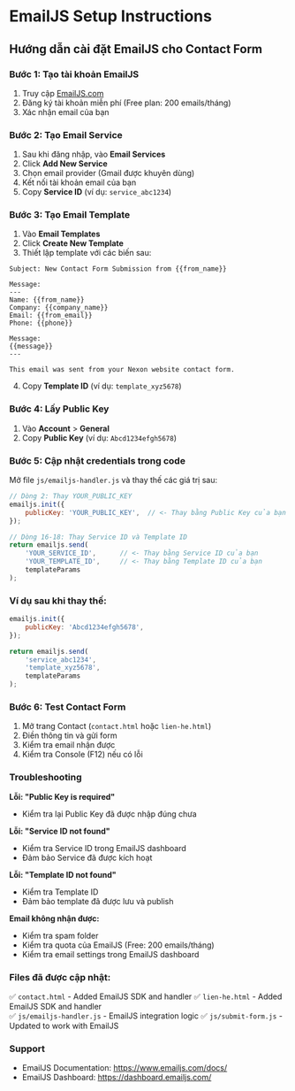 # EmailJS Setup Instructions

## Hướng dẫn cài đặt EmailJS cho Contact Form

### Bước 1: Tạo tài khoản EmailJS

1. Truy cập [EmailJS.com](https://www.emailjs.com/)
2. Đăng ký tài khoản miễn phí (Free plan: 200 emails/tháng)
3. Xác nhận email của bạn

### Bước 2: Tạo Email Service

1. Sau khi đăng nhập, vào **Email Services**
2. Click **Add New Service**
3. Chọn email provider (Gmail được khuyên dùng)
4. Kết nối tài khoản email của bạn
5. Copy **Service ID** (ví dụ: `service_abc1234`)

### Bước 3: Tạo Email Template

1. Vào **Email Templates**
2. Click **Create New Template**
3. Thiết lập template với các biến sau:

```
Subject: New Contact Form Submission from {{from_name}}

Message:
---
Name: {{from_name}}
Company: {{company_name}}
Email: {{from_email}}
Phone: {{phone}}

Message:
{{message}}
---

This email was sent from your Nexon website contact form.
```

4. Copy **Template ID** (ví dụ: `template_xyz5678`)

### Bước 4: Lấy Public Key

1. Vào **Account** > **General**
2. Copy **Public Key** (ví dụ: `Abcd1234efgh5678`)

### Bước 5: Cập nhật credentials trong code

Mở file `js/emailjs-handler.js` và thay thế các giá trị sau:

```javascript
// Dòng 2: Thay YOUR_PUBLIC_KEY
emailjs.init({
    publicKey: 'YOUR_PUBLIC_KEY',  // <- Thay bằng Public Key của bạn
});

// Dòng 16-18: Thay Service ID và Template ID
return emailjs.send(
    'YOUR_SERVICE_ID',      // <- Thay bằng Service ID của bạn
    'YOUR_TEMPLATE_ID',     // <- Thay bằng Template ID của bạn
    templateParams
);
```

### Ví dụ sau khi thay thế:

```javascript
emailjs.init({
    publicKey: 'Abcd1234efgh5678',
});

return emailjs.send(
    'service_abc1234',
    'template_xyz5678',
    templateParams
);
```

### Bước 6: Test Contact Form

1. Mở trang Contact (`contact.html` hoặc `lien-he.html`)
2. Điền thông tin và gửi form
3. Kiểm tra email nhận được
4. Kiểm tra Console (F12) nếu có lỗi

### Troubleshooting

**Lỗi: "Public Key is required"**
- Kiểm tra lại Public Key đã được nhập đúng chưa

**Lỗi: "Service ID not found"**
- Kiểm tra Service ID trong EmailJS dashboard
- Đảm bảo Service đã được kích hoạt

**Lỗi: "Template ID not found"**
- Kiểm tra Template ID
- Đảm bảo template đã được lưu và publish

**Email không nhận được:**
- Kiểm tra spam folder
- Kiểm tra quota của EmailJS (Free: 200 emails/tháng)
- Kiểm tra email settings trong EmailJS dashboard

### Files đã được cập nhật:

✅ `contact.html` - Added EmailJS SDK and handler
✅ `lien-he.html` - Added EmailJS SDK and handler  
✅ `js/emailjs-handler.js` - EmailJS integration logic
✅ `js/submit-form.js` - Updated to work with EmailJS

### Support

- EmailJS Documentation: https://www.emailjs.com/docs/
- EmailJS Dashboard: https://dashboard.emailjs.com/
